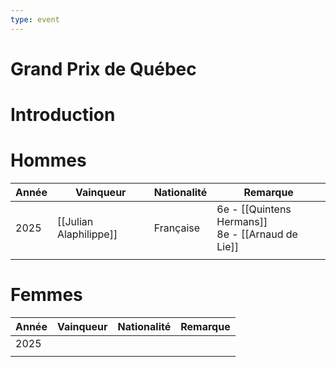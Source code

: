 ```yaml
---
type: event
---
```


# Grand Prix de Québec

# Introduction

# Hommes

| Année | Vainqueur              | Nationalité | Remarque                                            |
| ----- | ---------------------- | ----------- | --------------------------------------------------- |
| 2025  | [[Julian Alaphilippe]] | Française   | 6e - [[Quintens Hermans]]<br>8e - [[Arnaud de Lie]] |
|       |                        |             |                                                     |
# Femmes

| Année | Vainqueur | Nationalité | Remarque |
| ----- | --------- | ----------- | -------- |
| 2025  |           |             |          |
|       |           |             |          |
